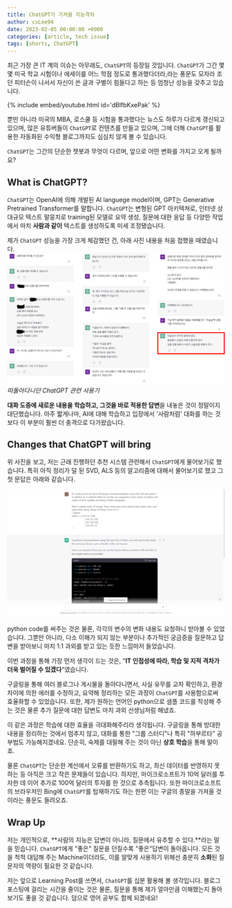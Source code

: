 ```yaml
---
title: ChatGPT가 가져올 지능격차
author: csLee94
date: 2023-02-05 00:00:00 +0900
categories: [article, tech issue]
tags: [shorts, ChatGPT]
---
```


최근 가장 큰 IT 계의 이슈는 아무래도, `ChatGPT`의 등장일 것입니다. `ChatGPT`가 그간 몇몇 미국 학교 시험이나 에세이를 어느 학점 정도로 통과했다더라,라는 풍문도 모자라 조던 피터슨이 나서서 자신이 쓴 글과 구별이 힘들다고 하는 등 엄청난 성능을 갖추고 있습니다.

{% include embed/youtube.html id='dBlfbKxePak' %}

뿐만 아니라 미국의 MBA, 로스쿨 등 시험을 통과했다는 뉴스도 하루가 다르게 갱신되고 있으며, 많은 유튜버들이 `ChatGPT`로 컨텐츠를 만들고 있으며, 그에 더해 `ChatGPT`를 활용한 자동화된 수익형 블로그까지도 심심치 않게 볼 수 있습니다.

`ChatGPT`는 그간의 단순한 챗봇과 무엇이 다르며, 앞으로 어떤 변화를 가지고 오게 될까요?

## What is ChatGPT?
`ChatGPT`는 OpenAI에 의해 개발된 AI languege model이며, GPT는 Generative Pretrained Transformer를 말합니다. `ChatGPT`는 변형된 GPT 아키텍쳐로, 인터넷 상 대규모 텍스트 말뭉치로 training된 모델로 요약 생성, 질문에 대한 응답 등 다양한 작업에서 마치 **사람과 같이** 텍스트를 생성하도록 미세 조정됐습니다.

제가 `ChatGPT` 성능을 가장 크게 체감했던 건, 아래 사진 내용을 처음 접했을 때였습니다.
![img](/assets/img/others/chatgpt_0.png)
_떠돌아다니던 ChatGPT 관련 사용기_

**대화 도중에 새로운 내용을 학습하고, 그것을 바로 적용한 답변**을 내놓은 것이 정말이지 대단했습니다. 아주 짧게나마, AI에 대해 학습하고 입장에서 '사람처럼' 대화를 하는 것보다 이 부분이 훨씬 더 충격으로 다가왔습니다.

## Changes that ChatGPT will bring
위 사진을 보고, 저는 근래 진행하던 추천 시스템 관련해서 `ChatGPT`에게 물어보기로 했습니다.
특히 아직 정리가 덜 된 SVD, ALS 등의 알고리즘에 대해서 물어보기로 했고 그 첫 문답은 아래와 같습니다.

![img](/assets/img/others/chatgpt_1.png)

python code를 써주는 것은 물론, 각각의 변수의 변화 내용도 요청하니 받아볼 수 있었습니다. 그뿐만 아니라, 다소 이해가 되지 않는 부분이나 추가적인 궁금증을 질문하고 답변을 받아보니 마치 1:1 과외를 받고 있는 듯한 느낌마저 들었습니다.

이번 과정을 통해 가장 먼저 생각이 드는 것은, "**IT 인접성에 따라, 학습 및 지적 격차가 더욱 벌어질 수 있겠다**"였습니다. 

구글링을 통해 여러 블로그나 게시물을 돌아다니면서, 사실 유무를 교차 확인하고, 환경 차이에 의한 에러를 수정하고, 요약해 정리하는 모든 과정이 `ChatGPT`를 사용함으로써 효율화할 수 있었습니다. 또한, 제가 원하는 언어인 python으로 샘플 코드를 작성해 주는 것은 물론 추가 질문에 대한 답변도 마치 과외 선생님처럼 해냈죠.

이 같은 과정은 학습에 대한 효율을 극대화해주리라 생각됩니다. 구글링을 통해 방대한 내용을 정리하는 것에서 멈추지 않고, 대화를 통한 "그룹 스터디"나 특히 "하부르타" 공부법도 가능해지겠네요.  단순히, 숙제를 대필해 주는 것이 아닌 **상호 학습**을 통해 말이죠. 

물론 `ChatGPT`는 단순한 계산에서 오류를 반환하기도 하고, 최신 데이터를 반영하지 못하는 등 아직은 크고 작은 문제들이 있습니다. 하지만, 마이크로소프트가 10억 달러를 투자한 데 이어 추가로 100억 달러의 투자를 한 것으로 추측됩니다. 또한 마이크로소프트의 브라우저인 Bing에 `ChatGPT`를 탑재하기도 하는 한편 이는 구글의 종말을 가져올 것이라는 풍문도 들려오죠.

## Wrap Up

저는 개인적으로, **사람의 지능은 답변이 아니라, 질문에서 유추할 수 있다.**라는 말을 믿습니다. `ChatGPT`에게 "좋은" 질문을 던질수록 "좋은"답변이 돌아옵니다. 모든 것을 척척 대답해 주는 Machine이더라도, 이를 알맞게 사용하기 위해선 충분히 **소화**된 질문자의 역량이 필요한 것 같습니다.

저는 앞으로 Learning Post를 쓰면서, `ChatGPT`를 십분 활용해 볼 생각입니다. 블로그 포스팅에 걸리는 시간을 줄이는 것은 물론, 질문을 통해 제가 얼마만큼 이해했는지 돌아보기도 좋을 것 같습니다. 덤으로 영어 공부도 함께 되겠네요!